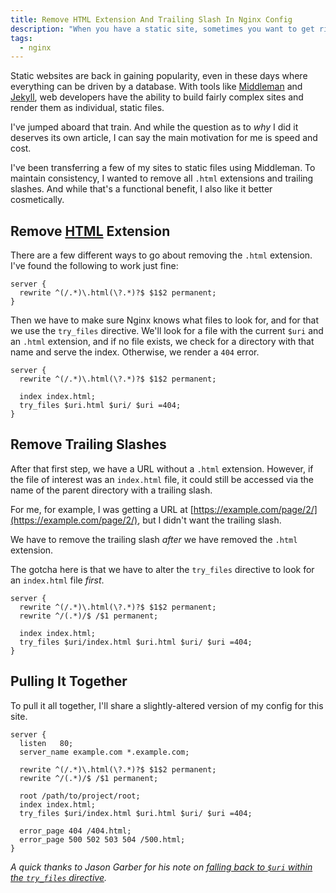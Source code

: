 ```yaml
---
title: Remove HTML Extension And Trailing Slash In Nginx Config
description: "When you have a static site, sometimes you want to get rid of the HTML extensions and those pesky trailing slashes. Here's how I've done it."
tags:
  - nginx
---
```


Static websites are back in gaining popularity, even in these days where everything can be driven by a database. With tools like [Middleman](https://middlemanapp.com/) and [Jekyll](http://jekyllrb.com/), web developers have the ability to build fairly complex sites and render them as individual, static files.

I've jumped aboard that train. And while the question as to _why_ I did it deserves its own article, I can say the main motivation for me is speed and cost.

I've been transferring a few of my sites to static files using Middleman. To maintain consistency, I wanted to remove all `.html` extensions and trailing slashes. And while that's a functional benefit, I also like it better cosmetically.

## Remove [HTML](/blog/wtf-is-html/) Extension

There are a few different ways to go about removing the `.html` extension. I've found the following to work just fine:

```nginx
server {
  rewrite ^(/.*)\.html(\?.*)?$ $1$2 permanent;
}
```

Then we have to make sure Nginx knows what files to look for, and for that we use the `try_files` directive. We'll look for a file with the current `$uri` and an `.html` extension, and if no file exists, we check for a directory with that name and serve the index. Otherwise, we render a `404` error.

```nginx
server {
  rewrite ^(/.*)\.html(\?.*)?$ $1$2 permanent;

  index index.html;
  try_files $uri.html $uri/ $uri =404;
}
```

## Remove Trailing Slashes

After that first step, we have a URL without a `.html` extension. However, if the file of interest was an `index.html` file, it could still be accessed via the name of the parent directory with a trailing slash.

For me, for example, I was getting a URL at [https://example.com/page/2/](https://example.com/page/2/), but I didn't want the trailing slash.

We have to remove the trailing slash _after_ we have removed the `.html` extension.

The gotcha here is that we have to alter the `try_files` directive to look for an `index.html` file _first_.

```nginx
server {
  rewrite ^(/.*)\.html(\?.*)?$ $1$2 permanent;
  rewrite ^/(.*)/$ /$1 permanent;

  index index.html;
  try_files $uri/index.html $uri.html $uri/ $uri =404;
}
```

## Pulling It Together

To pull it all together, I'll share a slightly-altered version of my config for this site.

```nginx
server {
  listen   80;
  server_name example.com *.example.com;

  rewrite ^(/.*)\.html(\?.*)?$ $1$2 permanent;
  rewrite ^/(.*)/$ /$1 permanent;

  root /path/to/project/root;
  index index.html;
  try_files $uri/index.html $uri.html $uri/ $uri =404;

  error_page 404 /404.html;
  error_page 500 502 503 504 /500.html;
}
```

_A quick thanks to Jason Garber for his note on [falling back to `$uri` within the `try_files` directive](http://sixtwothree.org/posts/nginx-configuration-removing-html-file-extensions-and-trailing-slashes)._
